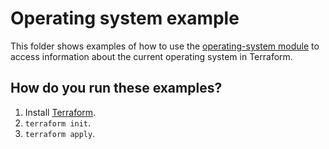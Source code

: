 # Operating system example

This folder shows examples of how to use the [operating-system module](https://github.com/terraform-modules-krish/terraform-aws-utilities/blob/main/modules/operating-system) to access information
about the current operating system in Terraform.




## How do you run these examples?

1. Install [Terraform](https://www.terraform.io/).
1. `terraform init`.
1. `terraform apply`.



